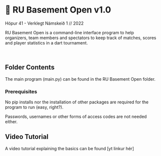 # 🎯 RU Basement Open v1.0
Hópur 41 - Verklegt Námskeið 1 // 2022

RU Basement Open is a command-line interface program to help organizers, team members and spectators to keep track of matches, scores and player statistics in a dart tournament.

<br/>


## Folder Contents

The main program (main.py) can be found in the RU Basement Open folder.

### Prerequisites

No pip installs nor the installation of other packages are required for the program to run (easy, right?).

Passwords, usernames or other forms of access codes are not needed either.

## Video Tutorial

A video tutorial explaining the basics can be found [yt linkur hér]